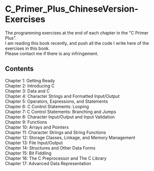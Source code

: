 # C_Primer_Plus_ChineseVersion-Exercises
The programming exercises at the end of each chapter in the "C Primer Plus". <br />
I am reading this book recently, and push all the code I write here of the exercises in this book. <br />
Please contact me if there is any infringement. <br />

## Contents
Chapter  1: Getting Ready <br />
Chapter  2: Introducing C <br />
Chapter  3: Data and C <br />
Chapter  4: Character Strings and Formatted Input/Output <br />
Chapter  5: Operators, Expressions, and Statements <br />
Chapter  6: C Control Statements: Looping <br />
Chapter  7: C Control Statements: Branching and Jumps <br />
Chapter  8: Character Input/Output and Input Validation <br />
Chapter  9: Functions <br />
Chapter 10: Arrays and Pointers <br />
Chapter 11: Character Strings and String Functions <br />
Chapter 12: Storage Classes, Linkage, and Memory Management <br />
Chapter 13: File Input/Output <br />
Chapter 14: Structures and Other Data Forms <br />
Chapter 15: Bit Fiddling <br />
Chapter 16: The C Preprocessor and The C Library <br />
Chapter 17: Advanced Data Representation <br />
